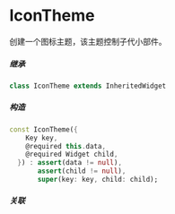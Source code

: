 # IconTheme

创建一个图标主题，该主题控制子代小部件。

##### 继承
``` dart
class IconTheme extends InheritedWidget
```
##### 构造

``` dart
const IconTheme({
    Key key,
    @required this.data,
    @required Widget child,
  }) : assert(data != null),
       assert(child != null),
       super(key: key, child: child);
```
##### 关联

<!-- [LimitedBox](./LimitedBox.md)

[Align](./Align.md)

[Padding](./Padding.md)

[DecoratedBox](./DecoratedBox.md)

[ConstrainedBox](./ConstrainedBox.md)

[Transform](./Transform.html) -->